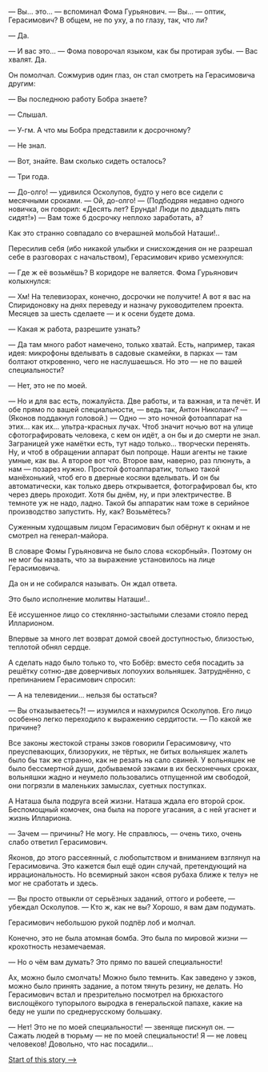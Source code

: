— Вы… это… — вспоминал Фома Гурьянович. — Вы… — оптик, Герасимович? В общем, не по уху, а по глазу, так, что ли?

— Да.

— И вас это… — Фома поворочал языком, как бы протирая зубы. — Вас хвалят. Да.

Он помолчал. Сожмурив один глаз, он стал смотреть на Герасимовича другим:

— Вы последнюю работу Бобра знаете?

— Слышал.

— У-гм. А что мы Бобра представили к досрочному?

— Не знал.

— Вот, знайте. Вам сколько сидеть осталось?

— Три года.

— До-олго! — удивился Осколупов, будто у него все сидели с месячными сроками. — Ой, до-олго! — (Подбодряя недавно одного новичка, он говорил: «Десять лет? Ерунда! Люди по двадцать пять сидят!») — Вам тоже б досрочку неплохо заработать, а?

Как это странно совпадало со вчерашней мольбой Наташи!..

Пересилив себя (ибо никакой улыбки и снисхождения он не разрешал себе в разговорах с начальством), Герасимович криво усмехнулся:

— Где ж её возьмёшь? В коридоре не валяется. Фома Гурьянович колыхнулся:

— Хм! На телевизорах, конечно, досрочки не получите! А вот я вас на Спиридоновку на днях переведу и назначу руководителем проекта. Месяцев за шесть сделаете — и к осени будете дома.

— Какая ж работа, разрешите узнать?

— Да там много работ намечено, только хватай. Есть, например, такая идея: микрофоны вделывать в садовые скамейки, в парках — там болтают откровенно, чего не наслушаешься. Но это — не по вашей специальности?

— Нет, это не по моей.

— Но и для вас есть, пожалуйста. Две работы, и та важная, и та печёт. И обе прямо по вашей специальности, — ведь так, Антон Николаич? — (Яконов поддакнул головой.) — Одно — это ночной фотоаппарат на этих… как их… ультра-красных лучах. Чтоб значит ночью вот на улице сфотографировать человека, с кем он идёт, а он бы и до смерти не знал. Заграницей уже намётки есть, тут надо только… творчески перенять. Ну, и чтоб в обращении аппарат был попроще. Наши агенты не такие умные, как вы. А второе вот что. Второе вам, наверно, раз плюнуть, а нам — позарез нужно. Простой фотоаппаратик, только такой манёхонький, чтоб его в дверные косяки вделывать. И он бы автоматически, как только дверь открывается, фотографировал бы, кто через дверь проходит. Хотя бы днём, ну, и при электричестве. В темноте уж не надо, ладно. Такой бы аппаратик нам тоже в серийное производство запустить. Ну, как? Возьмётесь?

Суженным худощавым лицом Герасимович был обёрнут к окнам и не смотрел на генерал-майора.

В словаре Фомы Гурьяновича не было слова «скорбный». Поэтому он не мог бы назвать, что за выражение установилось на лице Герасимовича.

Да он и не собирался называть. Он ждал ответа.

Это было исполнение молитвы Наташи!..

Её иссушенное лицо со стеклянно-застылыми слезами стояло перед Илларионом.

Впервые за много лет возврат домой своей доступностью, близостью, теплотой обнял сердце.

А сделать надо было только то, что Бобёр: вместо себя посадить за решётку сотню-две доверчивых лопоухих вольняшек. Затруднённо, с препинанием Герасимович спросил:

— А на телевидении… нельзя бы остаться?

— Вы отказываетесь?! — изумился и нахмурился Осколупов. Его лицо особенно легко переходило к выражению сердитости. — По какой же причине?

Все законы жестокой страны зэков говорили Герасимовичу, что преуспевающих, близоруких, не тёртых, не битых вольняшек жалеть было бы так же странно, как не резать на сало свиней. У вольняшек не было бессмертной души, добываемой зэками в их бесконечных сроках, вольняшки жадно и неумело пользовались отпущенной им свободой, они погрязли в маленьких замыслах, суетных поступках.

А Наташа была подруга всей жизни. Наташа ждала его второй срок. Беспомощный комочек, она была на пороге угасания, а с ней угаснет и жизнь Иллариона.

— Зачем — причины? Не могу. Не справлюсь, — очень тихо, очень слабо ответил Герасимович.

Яконов, до этого рассеянный, с любопытством и вниманием взглянул на Герасимовича. Это кажется был ещё один случай, претендующий на иррациональность. Но всемирный закон «своя рубаха ближе к телу» не мог не сработать и здесь.

— Вы просто отвыкли от серьёзных заданий, оттого и робеете, — убеждал Осколупов. — Кто ж, как не вы? Хорошо, я вам дам подумать.

Герасимович небольшою рукой подпёр лоб и молчал.

Конечно, это не была атомная бомба. Это была по мировой жизни — крохотность незамечаемая.

— Но о чём вам думать? Это прямо по вашей специальности!

Ах, можно было смолчать! Можно было темнить. Как заведено у зэков, можно было принять задание, а потом тянуть резину, не делать. Но Герасимович встал и презрительно посмотрел на брюхастого вислощёкого тупорылого выродка в генеральской папахе, какие на беду не ушли по среднерусскому большаку.

— Нет! Это не по моей специальности! — звеняще пискнул он. — Сажать людей в тюрьму — не по моей специальности! Я — не ловец человеков! Довольно, что нас посадили…

[Start of this story -->](https://github.com/AdamSkywalker/literature/blob/master/citations/ru/%D0%A1%D0%BE%D0%BB%D0%B6%D0%B5%D0%BD%D0%B8%D1%86%D1%8B%D0%BD/%D0%92%20%D0%BA%D1%80%D1%83%D0%B3%D0%B5%20%D0%BF%D0%B5%D1%80%D0%B2%D0%BE%D0%BC/20.md)